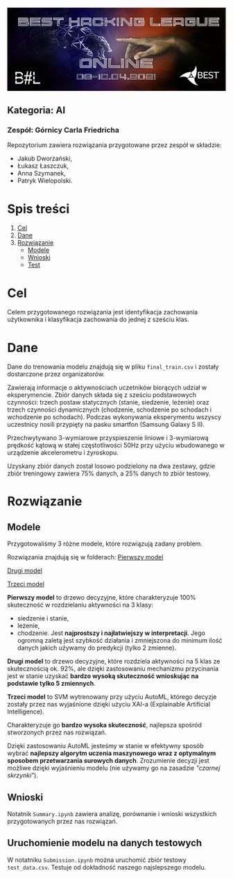 ![Hack Logo](/docs/img/logo.png)

## Kategoria: AI
### Zespół: Górnicy Carla Friedricha

Repozytorium zawiera rozwiązania przygotowane przez zespół w składzie:
* Jakub Dworzański, 
* Łukasz Łaszczuk, 
* Anna Szymanek,
* Patryk Wielopolski.

# Spis treści
1. [Cel](#cel)
2. [Dane](#dane)
3. [Rozwiązanie](#rozwiazanie)
    * [Modele](#modele)
    * [Wnioski](#wnioski)
    * [Test](#test)

# Cel <a name="cel"></a>
Celem przygotowanego rozwiązania jest identyfikacja zachowania użytkownika i klasyfikacja zachowania do jednej z sześciu klas.

# Dane <a name="dane"></a>
Dane do trenowania modelu znajdują się w pliku `final_train.csv` i zostały dostarczone przez organizatorów.

Zawierają informacje o aktywnościach uczetników biorących udział w eksperymencie. Zbiór danych składa się z sześciu podstawowych czynności: trzech postaw statycznych (stanie, siedzenie, leżenie) oraz trzech czynności dynamicznych (chodzenie, schodzenie po schodach i wchodzenie po schodach). Podczas wykonywania eksperymentu wszyscy uczestnicy nosili przypięty na pasku smartfon (Samsung Galaxy S II). 

Przechwytywano 3-wymiarowe przyspieszenie liniowe i 3-wymiarową prędkość kątową w stałej częstotliwości 50Hz przy użyciu wbudowanego w urządzenie akcelerometru i żyroskopu.

Uzyskany zbiór danych został losowo podzielony na dwa zestawy, gdzie zbiór treningowy zawiera 75% danych, a 25% danych to zbiór testowy.

# Rozwiązanie <a name="rozwiazanie"></a>

## Modele <a name="modele"></a>
Przygotowaliśmy 3 różne modele, które rozwiązują zadany problem.

Rozwiązania znajdują się w folderach:
[Pierwszy model](https://github.com/pfilo8/BHL-Hackathon-AI/tree/master/results/3categories)

[Drugi model](https://github.com/pfilo8/BHL-Hackathon-AI/tree/master/results/prunned_tree)

[Trzeci model](https://github.com/pfilo8/BHL-Hackathon-AI/tree/master/results/automl-single-model-2021-28-09-21-28-03)

**Pierwszy model** to drzewo decyzyjne, które charakteryzuje 100% skuteczność w rozdzielaniu aktywności na 3 klasy: 
* siedzenie i stanie,
* leżenie,
* chodzenie.
Jest **najprostszy i najłatwiejszy w interpretacji**. Jego ogromną zaletą jest szybkość działania i zmniejszona do minimum ilość danych jakich używamy do predykcji (tylko 2 zmienne).

**Drugi model** to drzewo decyzyjne, które rozdziela aktywności na 5 klas ze skutecznością ok. 92%, ale dzięki zastosowaniu mechanizmu przycinania jest w stanie uzyskać **bardzo wysoką skuteczność wnioskując na podstawie tylko 5 zmiennych**.

**Trzeci model** to SVM wytrenowany przy użyciu AutoML, którego decyzje zostały przez nas wyjaśnione dzięki użyciu XAI-a (Explainable Artificial Intelligence).

Charakteryzuje go **bardzo wysoka skuteczność**, najlepsza spośród stworzonych przez nas rozwiązań.

Dzięki zastosowaniu AutoML jesteśmy w stanie w efektywny sposób wybrać **najlepszy algorytm uczenia maszynowego wraz z optymalnym sposobem przetwarzania surowych danych**. Zrozumienie decyzji jest możliwe dzięki wyjaśnieniu modelu (nie używamy go na zasadzie  *"czarnej skrzynki"*).

## Wnioski <a name="wnioski"></a>
Notatnik `Summary.ipynb` zawiera analizę, porównanie i wnioski wszystkich przygotowanych przez nas rozwiązań.

## Uruchomienie modelu na danych testowych <a name="test"></a>
W notatniku `Submission.ipynb` można uruchomić zbiór testowy `test_data.csv`. Testuje od dokładność naszego najslepszego modelu.


